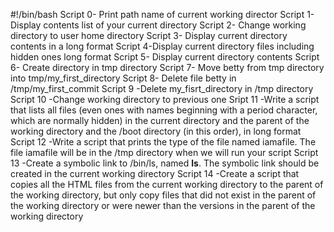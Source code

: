 #!/bin/bash
Script 0- Print path name of current working director
Script 1- Display contents list of your current directory
Script 2- Change working directory to user home directory
Script 3- Display current directory contents in a long format
Script 4-Display current directory files including hidden ones long format
Script 5- Display current directory contents
Script 6- Create directory in tmp directory
Script 7- Move betty from tmp directory into tmp/my_first_directory
Script 8- Delete file betty in /tmp/my_first_commit
Script 9 -Delete my_fisrt_directory in /tmp directory
Script 10 -Change working directory to previous one
Sript 11 -Write a script that lists all files (even ones with names beginning with a period character, which are normally hidden) in the current directory and the parent of the working directory and the /boot directory (in this order), in long format
Script 12 -Write a script that prints the type of the file named iamafile. The file iamafile will be in the /tmp directory when we will run your script
Script 13 -Create a symbolic link to /bin/ls, named __ls__. The symbolic link should be created in the current working directory
Script 14 -Create a script that copies all the HTML files from the current working directory to the parent of the working directory, but only copy files that did not exist in the parent of the working directory or were newer than the versions in the parent of the working directory
